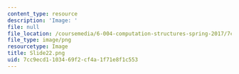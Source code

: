 ```yaml
---
content_type: resource
description: 'Image: '
file: null
file_location: /coursemedia/6-004-computation-structures-spring-2017/7cc9ecd1103469f2cf4a1f71e8f1c553_Slide22.png
file_type: image/png
resourcetype: Image
title: Slide22.png
uid: 7cc9ecd1-1034-69f2-cf4a-1f71e8f1c553
---
```

